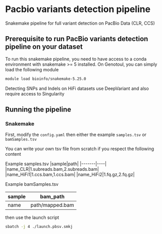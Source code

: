 # Pacbio variants detection pipeline

Snakemake pipeline for full variant detection on PacBio Data (CLR, CCS)

## Prerequisite to run PacBio variants detection pipeline on your dataset

To run this snakemake pipeline, you need to have access to a conda environment with snakemake >= 5 installed.
On Genotoul, you can simply load the following module

```bash
module load bioinfo/snakemake-5.25.0
```

Detecting SNPs and Indels on HiFi datasets use DeepVariant and also require access to Singularity

## Running the pipeline

### Snakemake

First, modify the ```config.yaml``` then either the example ```samples.tsv``` or ```bamSamples.tsv```

You can write your own tsv file from scratch if you respect the following content

Example samples.tsv
|sample|path|
|-------|----|
|name_CLR|1.subreads.bam,2.subreads.bam|
|name_HiFi1|1.ccs.bam,1.ccs.bam|
|name_HiFi2|1.fq.gz,2.fq.gz|

Example bamSamples.tsv

|sample|bam_path|
|-------|----|
|name|path/mapped.bam|

then use the launch script

```bash
sbatch -j 4 ./launch.pbsv.smkj
```
